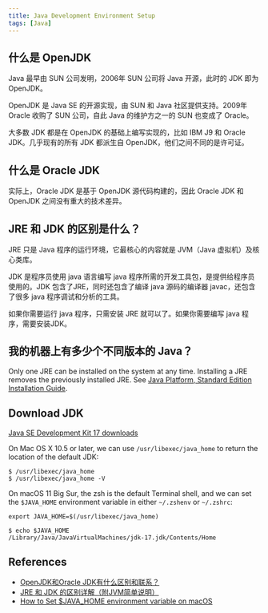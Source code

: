 ```yaml
---
title: Java Development Environment Setup
tags: [Java]
---
```


## 什么是 OpenJDK
Java 最早由 SUN 公司发明，2006年 SUN 公司将 Java 开源，此时的 JDK 即为 OpenJDK。

OpenJDK 是 Java SE 的开源实现，由 SUN 和 Java 社区提供支持。2009年 Oracle 收购了 SUN 公司，自此 Java 的维护方之一的 SUN 也变成了 Oracle。

大多数 JDK 都是在 OpenJDK 的基础上编写实现的，比如 IBM J9 和 Oracle JDK。几乎现有的所有 JDK 都派生自 OpenJDK，他们之间不同的是许可证。

## 什么是 Oracle JDK
实际上，Oracle JDK 是基于 OpenJDK 源代码构建的，因此 Oracle JDK 和 OpenJDK 之间没有重大的技术差异。

## JRE 和 JDK 的区别是什么？
JRE 只是 Java 程序的运行环境，它最核心的内容就是 JVM（Java 虚拟机）及核心类库。

JDK 是程序员使用 java 语言编写 java 程序所需的开发工具包，是提供给程序员使用的。JDK 包含了JRE，同时还包含了编译 java 源码的编译器 javac，还包含了很多 java 程序调试和分析的工具。

如果你需要运行 java 程序，只需安装 JRE 就可以了。如果你需要编写 java 程序，需要安装JDK。

## 我的机器上有多少个不同版本的 Java？
Only one JRE can be installed on the system at any time. Installing a JRE removes the previously installed JRE. See [Java Platform, Standard Edition Installation Guide](https://docs.oracle.com/javase/9/install/installation-jdk-and-jre-macos.htm#JSJIG-GUID-5F4A0659-BFC5-4CB9-9920-D2DEABF29894).

## Download JDK
[Java SE Development Kit 17 downloads](https://www.oracle.com/java/technologies/downloads/)

On Mac OS X 10.5 or later, we can use `/usr/libexec/java_home` to return the location of the default JDK:
```
$ /usr/libexec/java_home   
$ /usr/libexec/java_home -V
```

On macOS 11 Big Sur, the zsh is the default Terminal shell, and we can set the `$JAVA_HOME` environment variable in either `~/.zshenv` or `~/.zshrc`:
```
export JAVA_HOME=$(/usr/libexec/java_home)
```

```
$ echo $JAVA_HOME
/Library/Java/JavaVirtualMachines/jdk-17.jdk/Contents/Home
```

## References
- [OpenJDK和Oracle JDK有什么区别和联系？](https://blog.csdn.net/bisal/article/details/104832084)
- [JRE 和 JDK 的区别详解（附JVM简单说明）](https://blog.csdn.net/kingscoming/article/details/78860702)
- [How to Set $JAVA_HOME environment variable on macOS](https://mkyong.com/java/how-to-set-java_home-environment-variable-on-mac-os-x/#java-home-and-macos-11-big-sur)
